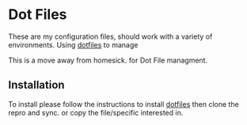 Dot Files
========
These are my configuration files, should work with a variety of environments.
Using [dotfiles](http://github.com/jbernard/dotfiles) to manage

This is a move away from homesick. for Dot File managment.

Installation
-------------
To install please follow the instructions to install [dotfiles](http://github.com/jbernard/dotfiles)
then clone the repro and sync.
or copy the file/specific interested in.